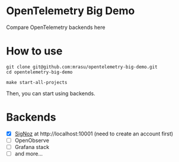 # OpenTelemetry Big Demo

Compare OpenTelemetry backends here

# How to use

```shell
git clone git@github.com:mrasu/opentelemetry-big-demo.git
cd opentelemetry-big-demo

make start-all-projects
```

Then, you can start using backends.

# Backends

- [x] [SigNoz](https://signoz.io/) at http://localhost:10001 (need to create an account first)
- [ ] OpenObserve
- [ ] Grafana stack
- [ ] and more...
